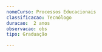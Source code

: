 ```yaml
---
nomeCurso: Processos Educacionais 
classificacao: Tecnólogo 
duracao:  2 anos 
observacao: obs
tipo: Graduação 

---
```



